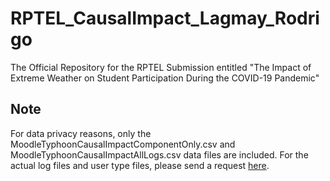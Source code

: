 # RPTEL_CausalImpact_Lagmay_Rodrigo
The Official Repository for the RPTEL Submission entitled "The Impact of Extreme Weather on Student Participation During the COVID-19 Pandemic"

## Note
For data privacy reasons, only the MoodleTyphoonCausalImpactComponentOnly.csv and MoodleTyphoonCausalImpactAllLogs.csv data files are included. For the actual log files and user type files, please send a request <a href="mailto:mrodrigo@ateneo.edu">here</a>.
